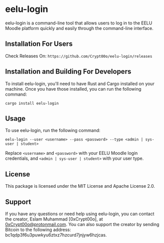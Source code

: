 # eelu-login

eelu-login is a command-line tool that allows users to log in to the EELU Moodle platform quickly and easily through the command-line interface.

## Installation For Users

Check Releases On:
	  `https://github.com/Crypt00o/eelu-login/releases` 

## Installation and Building For Developers

To install eelu-login, you'll need to have Rust and Cargo installed on your machine. Once you have those installed, you can run the following command:

```
cargo install eelu-login
```

## Usage

To use eelu-login, run the following command:

```
eelu-login --user <username> --pass <password> --type <admin | sys-user | student>
```

Replace `<username>` and `<password>` with your EELU Moodle login credentials, and `<admin | sys-user | student>` with your user type. 

## License

This package is licensed under the MIT License and Apache License 2.0.

## Support

If you have any questions or need help using eelu-login, you can contact the creator, Eslam Muhammad [0xCrypt00o], at 0xCrypt00o@protonmail.com. You can also support the creator by sending Bitcoin to the following address: bc1qdp3f6u3puwkyu6ztxz7hzcurd7jnjyw6hzjcas. 
